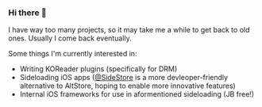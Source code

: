 ### Hi there 👋

I have way too many projects, so it may take me a while to get back to old ones. Usually I come back eventually.

Some things I'm currently interested in:
+ Writing KOReader plugins (specifically for DRM)
+ Sideloading iOS apps ([@SideStore](https://github.com/SideStore) is a more devleoper-friendly alternative to AltStore, hoping to enable more innovative features)
+ Internal iOS frameworks for use in aformentioned sideloading (JB free!)
<!--![Metrics](https://metrics.lecoq.io/JJTech0130?template=classic&stars=1&followup=1&activity=1&introduction=1&notable=1&lines=1&stars.limit=4&followup.sections=repositories&followup.indepth=false&activity.limit=5&activity.load=300&activity.days=14&activity.visibility=all&activity.timestamps=false&activity.filter=all&notable.from=organization&notable.repositories=false&notable.indepth=false&notable.types=commit&introduction.title=true&config.timezone=America%2FNew_York)-->
